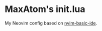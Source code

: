 # MaxAtom's init.lua

My Neovim config based on [nvim-basic-ide](https://github.com/LunarVim/nvim-basic-ide).

